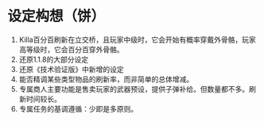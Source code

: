 # 设定构想（饼）

1. Killa百分百刷新在立交桥，且玩家中级时，它会开始有概率穿戴外骨骼，玩家高等级时，它会百分百穿外骨骼。
2. 还原1.1.8的大部分设定
3. 还原《技术验证版》中新增的设定
4. 能否精调某些类型物品的刷新率，而非简单的总体增减。
5. 专属商人主要功能是售卖玩家的武器预设，提供子弹补给。但数量都不多。刷新时间较长。
6. 专属任务的基调遵循：少即是多原则。